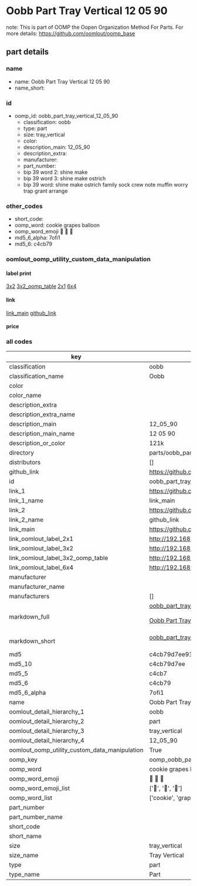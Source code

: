# Oobb Part Tray Vertical 12 05 90  

note: This is part of OOMP the Oopen Organization Method For Parts. For more details: https://github.com/oomlout/oomp_base

##  part details





### name
* name: Oobb Part Tray Vertical 12 05 90
* name_short: 
### id
* oomp_id: oobb_part_tray_vertical_12_05_90
  * classification: oobb
  * type: part
  * size: tray_vertical
  * color: 
  * description_main: 12_05_90
  * description_extra: 
  * manufacturer: 
  * part_number: 
  * bip 39 word 2: shine make
  * bip 39 word 3: shine make ostrich
  * bip 39 word: shine make ostrich family sock crew note muffin worry trap grant arrange

### other_codes
* short_code: 
* oomp_word: cookie grapes balloon
* oomp_word_emoji :cookie: :grapes: :balloon:
* md5_6_alpha: 7ofi1
* md5_6: c4cb79






### oomlout_oomp_utility_custom_data_manipulation
#### label print
[3x2](http://192.168.1.245:1112/?label=oomp%207ofi1)
[3x2_oomp_table](http://192.168.1.107:1112/?label=oomp%207ofi1)
[2x1](http://192.168.1.242:1112/?label=oomp%207ofi1)
[6x4](http://192.168.1.55:1112/?label=oomp%207ofi1)    

#### link

[link_main](https://github.com/oomlout/oomlout_oomp_current_version_messy/tree/main/parts/oobb_part_tray_vertical_12_05_90) [github_link](https://github.com/oomlout/oomlout_oomp_part_src/tree/main/parts/oobb_part_tray_vertical_12_05_90)                             

#### price







### all codes 
| key | value |  
| --- | --- |  
| classification | oobb |  
| classification_name | Oobb |  
| color |  |  
| color_name |  |  
| description_extra |  |  
| description_extra_name |  |  
| description_main | 12_05_90 |  
| description_main_name | 12 05 90 |  
| description_or_color | 121k |  
| directory | parts/oobb_part_tray_vertical_12_05_90 |  
| distributors | [] |  
| github_link | https://github.com/oomlout/oomlout_oomp_part_src/tree/main/parts/oobb_part_tray_vertical_12_05_90 |  
| id | oobb_part_tray_vertical_12_05_90 |  
| link_1 | https://github.com/oomlout/oomlout_oomp_current_version_messy/tree/main/parts/oobb_part_tray_vertical_12_05_90 |  
| link_1_name | link_main |  
| link_2 | https://github.com/oomlout/oomlout_oomp_part_src/tree/main/parts/oobb_part_tray_vertical_12_05_90 |  
| link_2_name | github_link |  
| link_main | https://github.com/oomlout/oomlout_oomp_current_version_messy/tree/main/parts/oobb_part_tray_vertical_12_05_90 |  
| link_oomlout_label_2x1 | http://192.168.1.242:1112/?label=oomp%207ofi1 |  
| link_oomlout_label_3x2 | http://192.168.1.245:1112/?label=oomp%207ofi1 |  
| link_oomlout_label_3x2_oomp_table | http://192.168.1.107:1112/?label=oomp%207ofi1 |  
| link_oomlout_label_6x4 | http://192.168.1.55:1112/?label=oomp%207ofi1 |  
| manufacturer |  |  
| manufacturer_name |  |  
| manufacturers | [] |  
| markdown_full | [oobb_part_tray_vertical_12_05_90](https://github.com/oomlout/oomlout_oomp_current_version_messy/tree/main/parts/oobb_part_tray_vertical_12_05_90)<br>[](https://github.com/oomlout/oomlout_oomp_current_version_messy/tree/main/parts/oobb_part_tray_vertical_12_05_90)<br>[Oobb Part Tray Vertical 12 05 90](https://github.com/oomlout/oomlout_oomp_current_version_messy/tree/main/parts/oobb_part_tray_vertical_12_05_90)<br><br> |  
| markdown_short | [oobb_part_tray_vertical_12_05_90](https://github.com/oomlout/oomlout_oomp_current_version_messy/tree/main/parts/oobb_part_tray_vertical_12_05_90)<br><br> |  
| md5 | c4cb79d7ee9132d4cd67052939e1a62f |  
| md5_10 | c4cb79d7ee |  
| md5_5 | c4cb7 |  
| md5_6 | c4cb79 |  
| md5_6_alpha | 7ofi1 |  
| name | Oobb Part Tray Vertical 12 05 90 |  
| oomlout_detail_hierarchy_1 | oobb |  
| oomlout_detail_hierarchy_2 | part |  
| oomlout_detail_hierarchy_3 | tray_vertical |  
| oomlout_detail_hierarchy_4 | 12_05_90 |  
| oomlout_oomp_utility_custom_data_manipulation | True |  
| oomp_key | oomp_oobb_part_tray_vertical_12_05_90 |  
| oomp_word | cookie grapes balloon |  
| oomp_word_emoji | :cookie: :grapes: :balloon: |  
| oomp_word_emoji_list | [':cookie:', ':grapes:', ':balloon:'] |  
| oomp_word_list | ['cookie', 'grapes', 'balloon'] |  
| part_number |  |  
| part_number_name |  |  
| short_code |  |  
| short_name |  |  
| size | tray_vertical |  
| size_name | Tray Vertical |  
| type | part |  
| type_name | Part |  
